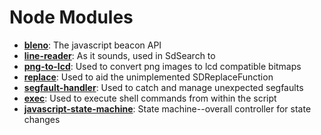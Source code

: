 # Node Modules

* **[bleno](https://github.com/sandeepmistry/bleno)**:
  The javascript beacon API
* **[line-reader](https://github.com/nickewing/line-reader)**:
  As it sounds, used in SdSearch to 
* **[png-to-lcd](https://github.com/noopkat/png-to-lcd)**:
  Used to convert png images to lcd compatible bitmaps
* **[replace](https://github.com/harthur/replace)**:
  Used to aid the unimplemented SDReplaceFunction
* **[segfault-handler](https://github.com/ddopson/node-segfault-handler)**:
  Used to catch and manage unexpected segfaults
* **[exec](https://github.com/bahamas10/node-exec)**:
  Used to execute shell commands from within the script
* **[javascript-state-machine](https://github.com/jakesgordon/javascript-state-machine)**:
  State machine--overall controller for state changes